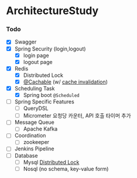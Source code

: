 # ArchitectureStudy
### Todo
- [x] Swagger
- [X] Spring Security (login,logout)
  - [X] login page
  - [X] logout page
- [X] Redis
  - [X] Distributed Lock
  - [X] [@Cachable](https://docs.spring.io/spring-framework/docs/5.3.13/reference/html/integration.html#cache-annotations-cacheable) (w/ [cache invalidation](https://medium.com/coupang-engineering/%EB%8C%80%EC%9A%A9%EB%9F%89-%ED%8A%B8%EB%9E%98%ED%94%BD-%EC%B2%98%EB%A6%AC%EB%A5%BC-%EC%9C%84%ED%95%9C-%EC%BF%A0%ED%8C%A1%EC%9D%98-%EB%B0%B1%EC%97%94%EB%93%9C-%EC%A0%84%EB%9E%B5-184f7fdb1367))
- [X] Scheduling Task
  - [X] Spring boot `@Scheduled`
- [ ] Spring Specific Features
  - [ ] QueryDSL
  - [ ] Micrometer 요청당 카운터, API 호출 타이머 추가
- [ ] Message Queue
  - [ ] Apache Kafka
- [ ] Coordination
  - [ ] zookeeper
- [ ] Jenkins Pipeline
- [ ] Database
  - [ ] Mysql [Distributed Lock](https://techblog.woowahan.com/2631/)
  - [ ] Nosql (no schema, key-value form)
